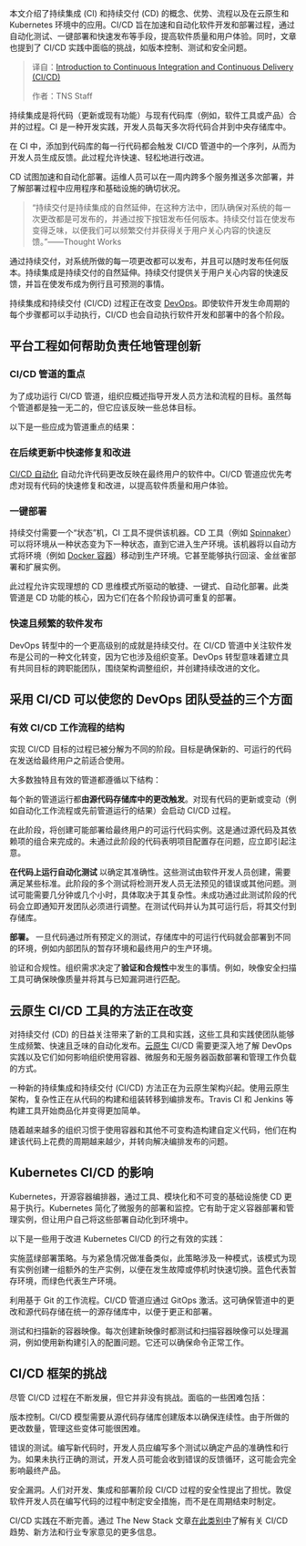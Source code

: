 
<!--
title: CI/CD 简介：提升软件开发效率
cover: https://cdn.thenewstack.io/media/2025/08/addbd84b-christin-hume-mfb1b1s4smc-unsplash.jpg
summary: 本文介绍了持续集成 (CI) 和持续交付 (CD) 的概念、优势、流程以及在云原生和 Kubernetes 环境中的应用。CI/CD 旨在加速和自动化软件开发和部署过程，通过自动化测试、一键部署和快速发布等手段，提高软件质量和用户体验。同时，文章也提到了 CI/CD 实践中面临的挑战，如版本控制、测试和安全问题。
-->

本文介绍了持续集成 (CI) 和持续交付 (CD) 的概念、优势、流程以及在云原生和 Kubernetes 环境中的应用。CI/CD 旨在加速和自动化软件开发和部署过程，通过自动化测试、一键部署和快速发布等手段，提高软件质量和用户体验。同时，文章也提到了 CI/CD 实践中面临的挑战，如版本控制、测试和安全问题。

> 译自：[Introduction to Continuous Integration and Continuous Delivery (CI/CD)](https://thenewstack.io/introduction-to-ci-cd/)
> 
> 作者：TNS Staff

持续集成是将代码（更新或现有功能）与现有代码库（例如，软件工具或产品）合并的过程。CI 是一种开发实践，开发人员每天多次将代码合并到中央存储库中。

在 CI 中，添加到代码库的每一行代码都会触发 CI/CD 管道中的一个序列，从而为开发人员生成反馈。此过程允许快速、轻松地进行改进。

CD 试图加速和自动化部署。运维人员可以在一周内跨多个服务推送多次部署，并了解部署过程中应用程序和基础设施的确切状况。

> “持续交付是持续集成的自然延伸，在这种方法中，团队确保对系统的每一次更改都是可发布的，并通过按下按钮发布任何版本。持续交付旨在使发布变得乏味，以便我们可以频繁交付并获得关于用户关心内容的快速反馈。”——Thought Works

通过持续交付，对系统所做的每一项更改都可以发布，并且可以随时发布任何版本。持续集成是持续交付的自然延伸。持续交付提供关于用户关心内容的快速反馈，并旨在使发布成为例行且可预测的事情。

持续集成和持续交付 (CI/CD) 过程正在改变 [DevOps](https://thenewstack.io/devops/)。即使软件开发生命周期的每个步骤都可以手动执行，CI/CD 也会自动执行软件开发和部署中的各个阶段。

## 平台工程如何帮助负责任地管理创新

### CI/CD 管道的重点

为了成功运行 CI/CD 管道，组织应概述指导开发人员方法和流程的目标。虽然每个管道都是独一无二的，但它应该反映一些总体目标。

以下是一些应成为管道重点的结果：

### 在后续更新中快速修复和改进

[CI/CD 自动化](https://thenewstack.io/3-ways-to-use-automation-in-ci-cd-pipelines/ "CI/CD automation") 自动允许代码更改反映在最终用户的软件中。CI/CD 管道应优先考虑对现有代码的快速修复和改进，以提高软件质量和用户体验。

### 一键部署

持续交付需要一个“状态”机，CI 工具不提供该机器。CD 工具（例如 [Spinnaker](https://thenewstack.io/kick-the-tires-on-spinnaker-with-armorys-minnaker/)）可以将环境从一种状态变为下一种状态，直到它进入生产环境。该机器将以自动方式将环境（例如 [Docker 容器](https://thenewstack.io/containers/)）移动到生产环境。它甚至能够执行回滚、金丝雀部署和扩展实例。

此过程允许实现理想的 CD 思维模式所驱动的敏捷、一键式、自动化部署。此类管道是 CD 功能的核心，因为它们在各个阶段协调可重复的部署。

### 快速且频繁的软件发布

DevOps 转型中的一个更高级别的成就是持续交付。在 CI/CD 管道中关注软件发布是公司的一种文化转变，因为它也涉及组织变革。DevOps 转型意味着建立具有共同目标的跨职能团队，围绕架构调整组织，并创建持续改进的文化。

## 采用 CI/CD 可以使您的 DevOps 团队受益的三个方面

### 有效 CI/CD 工作流程的结构

实现 CI/CD 目标的过程已被分解为不同的阶段。目标是确保新的、可运行的代码在发送给最终用户之前适合使用。

大多数独特且有效的管道都遵循以下结构：

每个新的管道运行都**由源代码存储库中的更改触发**。对现有代码的更新或变动（例如自动化工作流程或先前管道运行的结果）会启动 CI/CD 过程。

在此阶段，将创建可能部署给最终用户的可运行代码实例。这是通过源代码及其依赖项的组合来完成的。未通过此阶段的代码表明项目配置存在问题，应立即引起注意。

**在代码上运行自动化测试** 以确定其准确性。这些测试由软件开发人员创建，需要满足某些标准。此阶段的多个测试将检测开发人员无法预见的错误或其他问题。测试可能需要几分钟或几个小时，具体取决于其复杂性。未成功通过此测试阶段的代码会立即通知开发团队必须进行调整。在测试代码并认为其可运行后，将其交付到存储库。

**部署。** 一旦代码通过所有预定义的测试，存储库中的可运行代码就会部署到不同的环境，例如内部团队的暂存环境和最终用户的生产环境。

验证和合规性。组织需求决定了**验证和合规性**中发生的事情。例如，映像安全扫描工具可确保映像质量并将其与已知漏洞进行匹配。

## 云原生 CI/CD 工具的方法正在改变

对持续交付 (CD) 的日益关注带来了新的工具和实践，这些工具和实践使团队能够生成频繁、快速且乏味的自动化发布。[云原生](https://thenewstack.io/cloud-native/) CI/CD 需要更深入地了解 DevOps 实践以及它们如何影响组织使用容器、微服务和无服务器函数部署和管理工作负载的方式。

一种新的持续集成和持续交付 (CI/CD) 方法正在为云原生架构兴起。使用云原生架构，复杂性正在从代码的构建和组装转移到编排发布。Travis CI 和 Jenkins 等构建工具开始商品化并变得更加简单。

随着越来越多的组织习惯于使用容器和其他不可变构造构建自定义代码，他们在构建该代码上花费的周期越来越少，并转向解决编排发布的问题。

## Kubernetes CI/CD 的影响

Kubernetes，开源容器编排器，通过工具、模块化和不可变的基础设施使 CD 更易于执行。Kubernetes 简化了微服务的部署和监控。它有助于定义容器部署和管理实例，但让用户自己将这些部署自动化到环境中。

以下是一些用于改进 Kubernetes CI/CD 的行之有效的实践：

实施蓝绿部署策略。与为紧急情况做准备类似，此策略涉及一种模式，该模式为现有实例创建一组额外的生产实例，以便在发生故障或停机时快速切换。蓝色代表暂存环境，而绿色代表生产环境。

利用基于 Git 的工作流程。CI/CD 管道应通过 GitOps 激活。这可确保管道中的更改和源代码存储在统一的源存储库中，以便于更正和部署。

测试和扫描新的容器映像。每次创建新映像时都测试和扫描容器映像可以处理漏洞，例如使用新构建引入的配置问题。它还可以确保命令正常工作。

## CI/CD 框架的挑战

尽管 CI/CD 过程在不断发展，但它并非没有挑战。面临的一些困难包括：

版本控制。CI/CD 模型需要从源代码存储库创建版本以确保连续性。由于所做的更改数量，管理这些变体可能很困难。

错误的测试。编写新代码时，开发人员应编写多个测试以确定产品的准确性和行为。如果未执行正确的测试，开发人员可能会收到错误的反馈循环，这可能会完全影响最终产品。

安全漏洞。人们对开发、集成和部署阶段 CI/CD 过程的安全性提出了担忧。敦促软件开发人员在编写代码的过程中制定安全措施，而不是在周期结束时制定。

CI/CD 实践在不断完善。通过 The New Stack 文章[在此类别中](https://thenewstack.io/ci-cd/)了解有关 CI/CD 趋势、新方法和行业专家意见的更多信息。